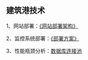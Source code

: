 ## 建筑港技术

1、网站部署：[《网站部署架构》](https://github.com/kelingwei/jianzhugang/wiki/%E5%BB%BA%E7%AD%91%E6%B8%AF%E8%BD%AF%E4%BB%B6%E9%83%A8%E7%BD%B2%E6%9E%B6%E6%9E%84)

2、监控系统部署：[《部署方案》]()

3、性能瓶颈分析：[数据库连接池]()
